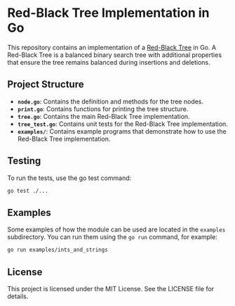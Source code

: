 # Red-Black Tree Implementation in Go

This repository contains an implementation of a [Red-Black Tree](https://en.wikipedia.org/wiki/Red-black_tree) in Go. A Red-Black Tree is a balanced binary search tree with additional properties that ensure the tree remains balanced during insertions and deletions.

## Project Structure

- **`node.go`**: Contains the definition and methods for the tree nodes.
- **`print.go`**: Contains functions for printing the tree structure.
- **`tree.go`**: Contains the main Red-Black Tree implementation.
- **`tree_test.go`**: Contains unit tests for the Red-Black Tree implementation.
- **`examples/`**: Contains example programs that demonstrate how to use the Red-Black Tree implementation.

## Testing
To run the tests, use the go test command:

```sh
go test ./...
```

## Examples

Some examples of how the module can be used are located in the `examples` subdirectory. You can run them using the `go run` command, for example:

```sh
go run examples/ints_and_strings
```


## License
This project is licensed under the MIT License. See the LICENSE file for details.


